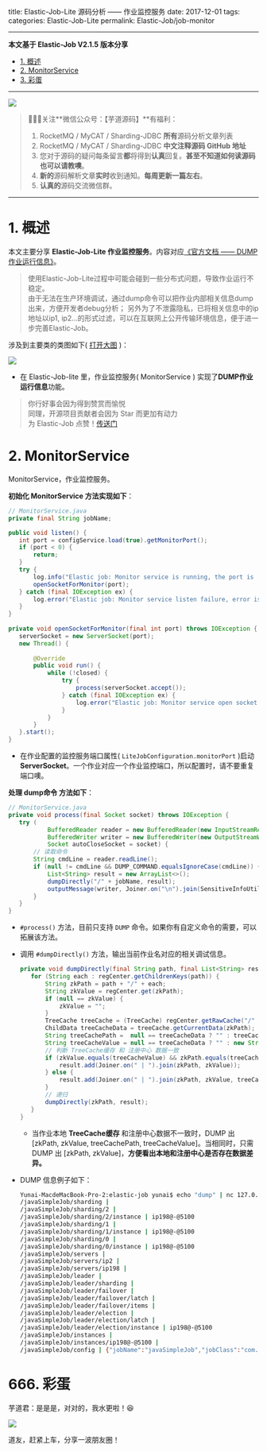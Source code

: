 title: Elastic-Job-Lite 源码分析 —— 作业监控服务
date: 2017-12-01
tags:
categories: Elastic-Job-Lite
permalink: Elastic-Job/job-monitor

-------

**本文基于 Elastic-Job V2.1.5 版本分享**

- [1. 概述](#)
- [2. MonitorService](#)
- [3. 彩蛋](#)

-------

![](http://www.iocoder.cn/images/common/wechat_mp_2017_07_31.jpg)

> 🙂🙂🙂关注**微信公众号：【芋道源码】**有福利：  
> 1. RocketMQ / MyCAT / Sharding-JDBC **所有**源码分析文章列表  
> 2. RocketMQ / MyCAT / Sharding-JDBC **中文注释源码 GitHub 地址**  
> 3. 您对于源码的疑问每条留言**都**将得到**认真**回复。**甚至不知道如何读源码也可以请教噢**。  
> 4. **新的**源码解析文章**实时**收到通知。**每周更新一篇左右**。  
> 5. **认真的**源码交流微信群。

-------

# 1. 概述

本文主要分享 **Elastic-Job-Lite 作业监控服务**。内容对应[《官方文档 —— DUMP作业运行信息》](http://dangdangdotcom.github.io/elastic-job/elastic-job-lite/02-guide/dump/)。

> 使用Elastic-Job-Lite过程中可能会碰到一些分布式问题，导致作业运行不稳定。  
由于无法在生产环境调试，通过dump命令可以把作业内部相关信息dump出来，方便开发者debug分析； 另外为了不泄露隐私，已将相关信息中的ip地址以ip1, ip2…的形式过滤，可以在互联网上公开传输环境信息，便于进一步完善Elastic-Job。

涉及到主要类的类图如下( [打开大图](http://www.iocoder.cn/images/Elastic-Job/2017_12_01/01.png) )：

![](http://www.iocoder.cn/images/Elastic-Job/2017_12_01/01.png)

* 在 Elastic-Job-lite 里，作业监控服务( MonitorService ) 实现了**DUMP作业运行信息**功能。

> 你行好事会因为得到赞赏而愉悦  
> 同理，开源项目贡献者会因为 Star 而更加有动力  
> 为 Elastic-Job 点赞！[传送门](https://github.com/dangdangdotcom/elastic-job/stargazers)

# 2. MonitorService

MonitorService，作业监控服务。

**初始化 MonitorService 方法实现如下**：

```Java
// MonitorService.java
private final String jobName;

public void listen() {
   int port = configService.load(true).getMonitorPort();
   if (port < 0) {
       return;
   }
   try {
       log.info("Elastic job: Monitor service is running, the port is '{}'", port);
       openSocketForMonitor(port);
   } catch (final IOException ex) {
       log.error("Elastic job: Monitor service listen failure, error is: ", ex);
   }
}
    
private void openSocketForMonitor(final int port) throws IOException {
   serverSocket = new ServerSocket(port);
   new Thread() {
       
       @Override
       public void run() {
           while (!closed) {
               try {
                   process(serverSocket.accept());
               } catch (final IOException ex) {
                   log.error("Elastic job: Monitor service open socket for monitor failure, error is: ", ex);
               }
           }
       }
   }.start();
}
```

* 在作业配置的监控服务端口属性( `LiteJobConfiguration.monitorPort` )启动 **ServerSocket**。一个作业对应一个作业监控端口，所以配置时，请不要重复端口噢。

**处理 dump命令 方法如下**：

```Java
// MonitorService.java
private void process(final Socket socket) throws IOException {
   try (
           BufferedReader reader = new BufferedReader(new InputStreamReader(socket.getInputStream()));
           BufferedWriter writer = new BufferedWriter(new OutputStreamWriter(socket.getOutputStream()));
           Socket autoCloseSocket = socket) {
       // 读取命令
       String cmdLine = reader.readLine();
       if (null != cmdLine && DUMP_COMMAND.equalsIgnoreCase(cmdLine)) { // DUMP
           List<String> result = new ArrayList<>();
           dumpDirectly("/" + jobName, result);
           outputMessage(writer, Joiner.on("\n").join(SensitiveInfoUtils.filterSensitiveIps(result)) + "\n");
       }
   }
}
```

* `#process()` 方法，目前只支持 `DUMP` 命令。如果你有自定义命令的需要，可以拓展该方法。
* 调用 `#dumpDirectly()` 方法，输出当前作业名对应的相关调试信息。

    ```Java
    private void dumpDirectly(final String path, final List<String> result) {
       for (String each : regCenter.getChildrenKeys(path)) {
           String zkPath = path + "/" + each;
           String zkValue = regCenter.get(zkPath);
           if (null == zkValue) {
               zkValue = "";
           }
           TreeCache treeCache = (TreeCache) regCenter.getRawCache("/" + jobName);
           ChildData treeCacheData = treeCache.getCurrentData(zkPath);
           String treeCachePath =  null == treeCacheData ? "" : treeCacheData.getPath();
           String treeCacheValue = null == treeCacheData ? "" : new String(treeCacheData.getData());
           // 判断 TreeCache缓存 和 注册中心 数据一致
           if (zkValue.equals(treeCacheValue) && zkPath.equals(treeCachePath)) {
               result.add(Joiner.on(" | ").join(zkPath, zkValue));
           } else {
               result.add(Joiner.on(" | ").join(zkPath, zkValue, treeCachePath, treeCacheValue));
           }
           // 递归
           dumpDirectly(zkPath, result);
       }
    }
    ```
    * 当作业本地 **TreeCache缓存** 和注册中心数据不一致时，DUMP 出 [zkPath, zkValue, treeCachePath, treeCacheValue]。当相同时，只需 DUMP 出 [zkPath, zkValue]，**方便看出本地和注册中心是否存在数据差异。**

* DUMP 信息例子如下：

    ```BASH
    Yunai-MacdeMacBook-Pro-2:elastic-job yunai$ echo "dump" | nc 127.0.0.1 10024
    /javaSimpleJob/sharding | 
    /javaSimpleJob/sharding/2 | 
    /javaSimpleJob/sharding/2/instance | ip198@-@5100
    /javaSimpleJob/sharding/1 | 
    /javaSimpleJob/sharding/1/instance | ip198@-@5100
    /javaSimpleJob/sharding/0 | 
    /javaSimpleJob/sharding/0/instance | ip198@-@5100
    /javaSimpleJob/servers | 
    /javaSimpleJob/servers/ip2 | 
    /javaSimpleJob/servers/ip198 | 
    /javaSimpleJob/leader | 
    /javaSimpleJob/leader/sharding | 
    /javaSimpleJob/leader/failover | 
    /javaSimpleJob/leader/failover/latch | 
    /javaSimpleJob/leader/failover/items | 
    /javaSimpleJob/leader/election | 
    /javaSimpleJob/leader/election/latch | 
    /javaSimpleJob/leader/election/instance | ip198@-@5100
    /javaSimpleJob/instances | 
    /javaSimpleJob/instances/ip198@-@5100 | 
    /javaSimpleJob/config | {"jobName":"javaSimpleJob","jobClass":"com.dangdang.ddframe.job.example.job.simple.JavaSimpleJob","jobType":"SIMPLE","cron":"0 0/2 * * * ?","shardingTotalCount":3,"shardingItemParameters":"0\u003dBeijing,1\u003dShanghai,2\u003dGuangzhou","jobParameter":"","failover":true,"misfire":true,"description":"","jobProperties":{"job_exception_handler":"com.dangdang.ddframe.job.executor.handler.impl.DefaultJobExceptionHandler","executor_service_handler":"com.dangdang.ddframe.job.executor.handler.impl.DefaultExecutorServiceHandler"},"monitorExecution":false,"maxTimeDiffSeconds":-1,"monitorPort":10024,"jobShardingStrategyClass":"com.dangdang.ddframe.job.lite.api.strategy.impl.OdevitySortByNameJobShardingStrategy","reconcileIntervalMinutes":10,"disabled":false,"overwrite":true}
    ```

# 666. 彩蛋

芋道君：是是是，对对的，我水更啦！😆

![](http://www.iocoder.cn/images/Elastic-Job/2017_12_01/02.png)

道友，赶紧上车，分享一波朋友圈！


